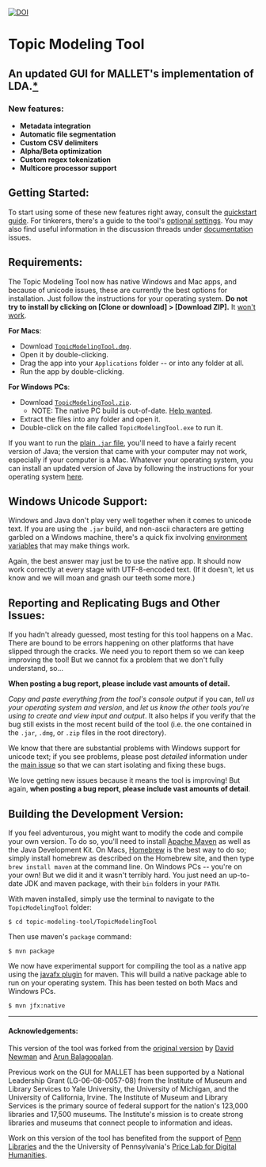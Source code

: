 
[![DOI](https://zenodo.org/badge/47996186.svg)](https://zenodo.org/badge/latestdoi/47996186)

# Topic Modeling Tool

## An updated GUI for MALLET's implementation of LDA.[*](#acknowledgements)

### New features:

* **Metadata integration**
* **Automatic file segmentation**
* **Custom CSV delimiters**
* **Alpha/Beta optimization**
* **Custom regex tokenization**
* **Multicore processor support**

## Getting Started:

To start using some of these new features right away, consult the 
[quickstart guide](https://senderle.github.io/topic-modeling-tool/documentation/2017/01/06/quickstart.html).
For tinkerers, there's a guide to the tool's 
[optional settings](https://senderle.github.io/topic-modeling-tool/documentation/2018/09/27/optional-settings.html).
You may also find useful information in the discussion threads under 
[documentation](https://github.com/senderle/topic-modeling-tool/labels/documentation) 
issues.

## Requirements:

The Topic Modeling Tool now has native Windows and Mac apps, and because of
unicode issues, these are currently the best options for installation. 
Just follow the instructions for your operating system. **Do not try
to install by clicking on [Clone or download] > [Download ZIP].**
It [won't work](https://github.com/senderle/topic-modeling-tool/issues/63#issuecomment-360933035).

**For Macs**: 
* Download [`TopicModelingTool.dmg`](https://github.com/senderle/topic-modeling-tool/raw/master/TopicModelingTool.dmg).
* Open it by double-clicking.
* Drag the app into your `Applications` folder -- or into any folder at all.
* Run the app by double-clicking.

**For Windows PCs**:
* Download [`TopicModelingTool.zip`](https://github.com/senderle/topic-modeling-tool/raw/master/TopicModelingTool.zip).
    * NOTE: The native PC build is out-of-date. [Help wanted](https://github.com/senderle/topic-modeling-tool/issues/70).
* Extract the files into any folder and open it.
* Double-click on the file called `TopicModelingTool.exe` to run it.

If you want to run the 
[plain `.jar` file](https://github.com/senderle/topic-modeling-tool/raw/master/TopicModelingTool.jar), 
you'll need to have a fairly recent version of Java; the version that 
came with your computer may not work, especially if your computer is 
a Mac. Whatever your operating system, you can install an updated 
version of Java by following the instructions for your operating 
system [here](https://java.com/en/download/help/download_options.xml).

## Windows Unicode Support:

Windows and Java don't play very well together when it comes to unicode 
text. If you are using the `.jar` build, and non-ascii characters are 
getting garbled on a Windows machine, there's a quick fix involving 
[environment variables](https://github.com/senderle/topic-modeling-tool/issues/48#issuecomment-274331463)
that may make things work.

Again, the best answer may just be to use the native app. It should
now work correctly at every stage with UTF-8-encoded text. (If it 
doesn't, let us know and we will moan and gnash our teeth some more.)

## Reporting and Replicating Bugs and Other Issues:

If you hadn't already guessed, most testing for this tool happens on a Mac. 
There are bound to be errors happening on other platforms that have slipped
through the cracks. We need you to report them so we can keep improving the
tool! But we cannot fix a problem that we don't fully understand, so...

**When posting a bug report, please include vast amounts of detail.**

_Copy and paste everything from the tool's console output_ if you can, _tell us
your operating system and version_, and _let us know the other tools you're
using to create and view input and output_. It also helps if you verify that the
bug still exists in the most recent build of the tool (i.e. the one contained in 
the `.jar`, `.dmg`, or `.zip` files in the root directory).

We know that there are substantial problems with Windows support for
unicode text; if you see problems, please post *detailed* information under
the [main issue](https://github.com/senderle/topic-modeling-tool/issues/48)
so that we can start isolating and fixing these bugs. 

We love getting new issues because it means the tool is improving! But
again, **when posting a bug report, please include vast amounts of detail**. 

## Building the Development Version:

If you feel adventurous, you might want to modify the code and compile your 
own version. To do so, you'll need to install [Apache Maven](https://maven.apache.org/) 
as well as the Java Development Kit. On Macs, [Homebrew](http://brew.sh/) 
is the best way to do so; simply install homebrew as described on the Homebrew 
site, and then type `brew install maven` at the command line. On Windows PCs -- 
you're on your own! But we did it and it wasn't terribly hard. You just need an
up-to-date JDK and maven package, with their `bin` folders in your `PATH`. 

With maven installed, simply use the terminal to navigate to the `TopicModelingTool` folder:

    $ cd topic-modeling-tool/TopicModelingTool
    
Then use maven's `package` command:

    $ mvn package

We now have experimental support for compiling the tool as a native app using
the [javafx plugin](https://github.com/javafx-maven-plugin/javafx-maven-plugin) 
for maven. This will build a native package able to run on your operating system.
This has been tested on both Macs and Windows PCs.

    $ mvn jfx:native
    
___

#### Acknowledgements:<a name="acknowledgements"></a>

This version of the tool was forked from the 
[original version](http://code.google.com/p/topic-modeling-tool) 
by [David Newman](https://scholar.google.com/citations?user=3z-mSpYAAAAJ&hl=en) and 
[Arun Balagopalan](https://github.com/arunbg).

Previous work on the GUI for MALLET has been supported by a National Leadership 
Grant (LG-06-08-0057-08) from the Institute of Museum and Library Services to 
Yale University, the University of Michigan, and the University of California, 
Irvine. The Institute of Museum and Library Services is the primary source of 
federal support for the nation's 123,000 libraries and 17,500 museums. The 
Institute's mission is to create strong libraries and museums that connect 
people to information and ideas.

Work on this version of the tool has benefited from the support of 
[Penn Libraries](http://www.library.upenn.edu/) and the the University of 
Pennsylvania's [Price Lab for Digital Humanities](https://pricelab.sas.upenn.edu/).

